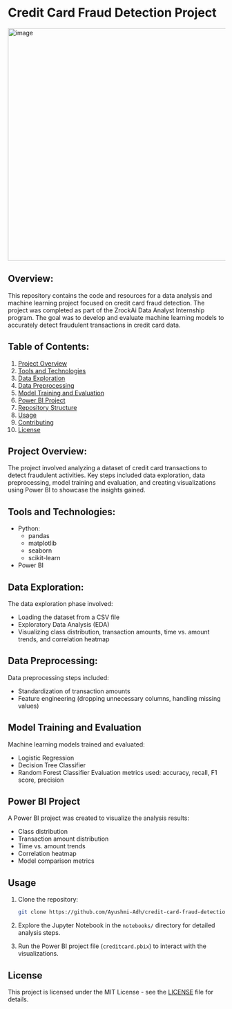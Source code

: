 # Credit Card Fraud Detection Project

<img width="537" alt="image" src="https://github.com/Ayushmi-Adh/CreditCardFraudDetection/assets/132826306/4a5c56d7-0f61-4b4b-9de2-502f0f290d0a">


## Overview:

This repository contains the code and resources for a data analysis and machine learning project focused on credit card fraud detection. The project was completed as part of the ZrockAi Data Analyst Internship program. The goal was to develop and evaluate machine learning models to accurately detect fraudulent transactions in credit card data.

## Table of Contents:

1. [Project Overview](#project-overview)
2. [Tools and Technologies](#tools-and-technologies)
3. [Data Exploration](#data-exploration)
4. [Data Preprocessing](#data-preprocessing)
5. [Model Training and Evaluation](#model-training-and-evaluation)
6. [Power BI Project](#power-bi-project)
7. [Repository Structure](#repository-structure)
8. [Usage](#usage)
9. [Contributing](#contributing)
10. [License](#license)

## Project Overview:

The project involved analyzing a dataset of credit card transactions to detect fraudulent activities. Key steps included data exploration, data preprocessing, model training and evaluation, and creating visualizations using Power BI to showcase the insights gained.

## Tools and Technologies:

- Python:
  - pandas
  - matplotlib
  - seaborn
  - scikit-learn
- Power BI

## Data Exploration:

The data exploration phase involved:
- Loading the dataset from a CSV file
- Exploratory Data Analysis (EDA)
- Visualizing class distribution, transaction amounts, time vs. amount trends, and correlation heatmap

## Data Preprocessing:

Data preprocessing steps included:
- Standardization of transaction amounts
- Feature engineering (dropping unnecessary columns, handling missing values)

## Model Training and Evaluation

Machine learning models trained and evaluated:
- Logistic Regression
- Decision Tree Classifier
- Random Forest Classifier
Evaluation metrics used: accuracy, recall, F1 score, precision

## Power BI Project

A Power BI project was created to visualize the analysis results:
- Class distribution
- Transaction amount distribution
- Time vs. amount trends
- Correlation heatmap
- Model comparison metrics



## Usage

1. Clone the repository:

   ```bash
   git clone https://github.com/Ayushmi-Adh/credit-card-fraud-detection.git
   ```


3. Explore the Jupyter Notebook in the `notebooks/` directory for detailed analysis steps.

4. Run the Power BI project file (`creditcard.pbix`) to interact with the visualizations.


## License

This project is licensed under the MIT License - see the [LICENSE](LICENSE) file for details.

